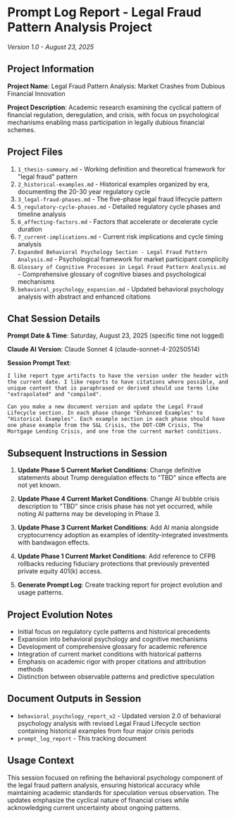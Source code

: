 # Prompt Log Report - Legal Fraud Pattern Analysis Project
*Version 1.0 - August 23, 2025*

## Project Information

**Project Name**: Legal Fraud Pattern Analysis: Market Crashes from Dubious Financial Innovation

**Project Description**: Academic research examining the cyclical pattern of financial regulation, deregulation, and crisis, with focus on psychological mechanisms enabling mass participation in legally dubious financial schemes.

## Project Files

1. `1_thesis-summary.md` - Working definition and theoretical framework for "legal fraud" pattern
2. `2_historical-examples.md` - Historical examples organized by era, documenting the 20-30 year regulatory cycle
3. `3_legal-fraud-phases.md` - The five-phase legal fraud lifecycle pattern
4. `5_regulatory-cycle-phases.md` - Detailed regulatory cycle phases and timeline analysis
5. `6_affecting-factors.md` - Factors that accelerate or decelerate cycle duration
6. `7_current-implications.md` - Current risk implications and cycle timing analysis
7. `Expanded Behavioral Psychology Section - Legal Fraud Pattern Analysis.md` - Psychological framework for market participant complicity
8. `Glossary of Cognitive Processes in Legal Fraud Pattern Analysis.md` - Comprehensive glossary of cognitive biases and psychological mechanisms
9. `behavioral_psychology_expansion.md` - Updated behavioral psychology analysis with abstract and enhanced citations

## Chat Session Details

**Prompt Date & Time**: Saturday, August 23, 2025 (specific time not logged)

**Claude AI Version**: Claude Sonnet 4 (claude-sonnet-4-20250514)

**Session Prompt Text**: 
```
I like report type artifacts to have the version under the header with the current date. I like reports to have citations where possible, and unique content that is paraphrased or derived should use terms like "extrapolated" and "compiled". 

Can you make a new document version and update the Legal Fraud Lifecycle section. In each phase change "Enhanced Examples" to "Historical Examples". Each example section in each phase should have one phase example from the S&L Crisis, the DOT-COM Crisis, The Mortgage Lending Crisis, and one from the current market conditions.
```

## Subsequent Instructions in Session

1. **Update Phase 5 Current Market Conditions**: Change definitive statements about Trump deregulation effects to "TBD" since effects are not yet known.

2. **Update Phase 4 Current Market Conditions**: Change AI bubble crisis description to "TBD" since crisis phase has not yet occurred, while noting AI patterns may be developing in Phase 3.

3. **Update Phase 3 Current Market Conditions**: Add AI mania alongside cryptocurrency adoption as examples of identity-integrated investments with bandwagon effects.

4. **Update Phase 1 Current Market Conditions**: Add reference to CFPB rollbacks reducing fiduciary protections that previously prevented private equity 401(k) access.

5. **Generate Prompt Log**: Create tracking report for project evolution and usage patterns.

## Project Evolution Notes

- Initial focus on regulatory cycle patterns and historical precedents
- Expansion into behavioral psychology and cognitive mechanisms
- Development of comprehensive glossary for academic reference
- Integration of current market conditions with historical patterns
- Emphasis on academic rigor with proper citations and attribution methods
- Distinction between observable patterns and predictive speculation

## Document Outputs in Session

- `behavioral_psychology_report_v2` - Updated version 2.0 of behavioral psychology analysis with revised Legal Fraud Lifecycle section containing historical examples from four major crisis periods
- `prompt_log_report` - This tracking document

## Usage Context

This session focused on refining the behavioral psychology component of the legal fraud pattern analysis, ensuring historical accuracy while maintaining academic standards for speculation versus observation. The updates emphasize the cyclical nature of financial crises while acknowledging current uncertainty about ongoing patterns.